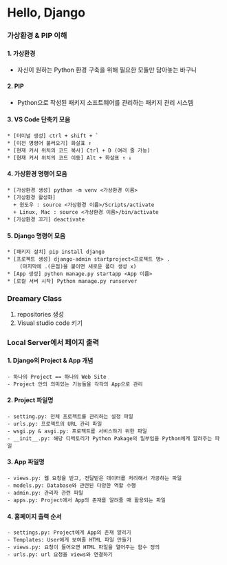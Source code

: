 # Hello, Django
### 가상환경 & PIP 이해
#### 1. 가상환경
  * 자신이 원하는 Python 환경 구축을 위해 필요한 모듈만 담아놓는 바구니
#### 2. PIP
  * Python으로 작성된 패키지 소프트웨어를 관리하는 패키지 관리 시스템
#### 3. VS Code 단축키 모음
    * [터미널 생성] ctrl + shift + `
    * [이전 명령어 불러오기] 화살표 ↑
    * [현재 커서 위치의 코드 복사] Ctrl + D (여러 줄 가능)
    * [현재 커서 위치의 코드 이동] Alt + 화살표 ↑ ↓
#### 4. 가상환경 명령어 모음
    * [가상환경 생성] python -m venv <가상환경 이름>
    * [가상환경 활성화]
      + 윈도우 : source <가상환경 이름>/Scripts/activate
      + Linux, Mac : source <가상환경 이름>/bin/activate
    * [가상환경 끄기] deactivate

#### 5. Django 명령어 모음
    * [패키지 설치] pip install django
    * [프로젝트 생성] django-admin startproject<프로젝트 명> .
        (마지막에 .(온점)을 붙이면 새로운 폴더 생성 x)
    * [App 생성] python manage.py startapp <App 이름>
    * [로컬 서버 시작] Python manage.py runserver

### Dreamary Class
1. repositories 생성
2. Visual studio code 키기

### Local Server에서 페이지 출력
#### 1. Django의 Project & App 개념
    - 하나의 Project == 하나의 Web Site
    - Project 안의 의미있는 기능들을 각각의 App으로 관리

#### 2. Project 파일명
    - setting.py: 전체 프로젝트를 관리하는 설정 파일
    - urls.py: 프로젝트의 URL 관리 파일
    - wsgi.py & asgi.py: 프로젝트를 서비스하기 위한 파일
    - __init__.py: 해당 디렉토리가 Python Pakage의 일부임을 Python에게 알려주는 파일

#### 3. App 파일명
    - views.py: 웹 요청을 받고, 전달받은 데이터를 처리해서 가공하는 파일
    - models.py: Database와 관련된 다양한 역할 수행
    - admin.py: 관리자 관련 파일
    - apps.py: Project에서 App의 존재를 알려줄 때 활용되는 파일

#### 4. 홈페이지 출력 순서
    - settings.py: Project에게 App의 존재 알리기
    - Templates: User에게 보여줄 HTML 파일 만들기
    - views.py: 요청이 들어오면 HTML 파일을 열어주는 함수 정의
    - urls.py: url 요청을 views와 연결하기

